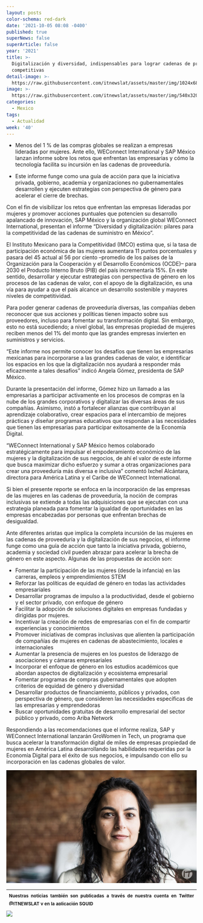 ```yaml
---
layout: posts
color-schema: red-dark
date: '2021-10-05 08:08 -0400'
published: true
superNews: false
superArticle: false
year: '2021'
title: >-
  Digitalización y diversidad, indispensables para lograr cadenas de proveeduría
  competitivas
detail-image: >-
  https://raw.githubusercontent.com/itnewslat/assets/master/img/1024x680/Diversidad-y-digitalizacion-g.jpg
image: >-
  https://raw.githubusercontent.com/itnewslat/assets/master/img/540x320/Diversidad-y-digitalizacion-p.jpg
categories:
  - Mexico
tags:
  - Actualidad
week: '40'
---
```

- Menos del 1 % de las compras globales se realizan a empresas lideradas por mujeres. Ante ello, WEConnect International y SAP México lanzan informe sobre los retos que enfrentan las empresarias y cómo la tecnología facilita su incursión en las cadenas de proveeduría.

- Este informe funge como una guía de acción para que la iniciativa privada, gobierno, academia y organizaciones no gubernamentales desarrollen y ejecuten estrategias con perspectiva de género para acelerar el cierre de brechas.

Con el fin de visibilizar los retos que enfrentan las empresas lideradas por mujeres y promover acciones puntuales que potencien su desarrollo apalancado de innovación, SAP México y la organización global WEConnect International, presentan el informe “Diversidad y digitalización: pilares para la competitividad de las cadenas de suministro en México”.
 
El Instituto Mexicano para la Competitividad (IMCO) estima que, si la tasa de participación económica de las mujeres aumentara 11 puntos porcentuales y pasara del 45 actual al 56 por ciento –promedio de los países de la Organización para la Cooperación y el Desarrollo Económicos (OCDE)– para 2030 el Producto Interno Bruto (PIB) del país incrementaría 15%. En este sentido, desarrollar y ejecutar estrategias con perspectiva de género en los procesos de las cadenas de valor, con el apoyo de la digitalización, es una vía para ayudar a que el país alcance un desarrollo sostenible y mayores niveles de competitividad.
 
Para poder generar cadenas de proveeduría diversas, las compañías deben reconocer que sus acciones y políticas tienen impacto sobre sus proveedores, incluso para fomentar su transformación digital. Sin embargo, esto no está sucediendo; a nivel global, las empresas propiedad de mujeres reciben menos del 1% del monto que las grandes empresas invierten en suministros y servicios.
 
“Este informe nos permite conocer los desafíos que tienen las empresarias mexicanas para incorporarse a las grandes cadenas de valor, e identificar los espacios en los que la digitalización nos ayudará a responder más eficazmente a tales desafíos” indicó Angela Gómez, presidenta de SAP México.
 
Durante la presentación del informe, Gómez hizo un llamado a las empresarias a participar activamente en los procesos de compras en la nube de los grandes corporativos y digitalizar las diversas áreas de sus compañías. Asimismo, instó a fortalecer alianzas que contribuyan al aprendizaje colaborativo, crear espacios para el intercambio de mejores prácticas y diseñar programas educativos que respondan a las necesidades que tienen las empresarias para participar exitosamente de la Economía Digital.
 
“WEConnect International y SAP México hemos colaborado estratégicamente para impulsar el empoderamiento económico de las mujeres y la digitalización de sus negocios, de ahí el valor de este informe que busca maximizar dicho esfuerzo y sumar a otras organizaciones para crear una proveeduría más diversa e inclusiva” comentó Ixchel Alcántara, directora para América Latina y el Caribe de WEConnect International.
 
Si bien el presente reporte se enfoca en la incorporación de las empresas de las mujeres en las cadenas de proveeduría, la noción de compras inclusivas se extiende a todas las adquisiciones que se ejecutan con una estrategia planeada para fomentar la igualdad de oportunidades en las empresas encabezadas por personas que enfrentan brechas de desigualdad.
 
Ante diferentes aristas que implica la completa incursión de las mujeres en las cadenas de proveeduría y la digitalización de sus negocios, el informe funge como una guía de acción que tanto la iniciativa privada, gobierno, academia y sociedad civil pueden abrazar para acelerar la brecha de género en este aspecto. Algunas de las propuestas de acción son:

- Fomentar la participación de las mujeres (desde la infancia) en las carreras, empleos y emprendimientos STEM
- Reforzar las políticas de equidad de género en todas las actividades empresariales
- Desarrollar programas de impulso a la productividad, desde el gobierno y el sector privado, con enfoque de género
- Facilitar la adopción de soluciones digitales en empresas fundadas y dirigidas por mujeres.
- Incentivar la creación de redes de empresarias con el fin de compartir experiencias y conocimientos
- Promover iniciativas de compras inclusivas que alienten la participación de compañías de mujeres en cadenas de abastecimiento, locales e internacionales
- Aumentar la presencia de mujeres en los puestos de liderazgo de asociaciones y cámaras empresariales
- Incorporar el enfoque de género en los estudios académicos que abordan aspectos de digitalización y ecosistema empresarial
- Fomentar programas de compras gubernamentales que adopten criterios de equidad de género y diversidad
- Desarrollar productos de financiamiento, públicos y privados, con perspectiva de género, que consideren las necesidades específicas de las empresarias y emprendedoras
- Buscar oportunidades gratuitas de desarrollo empresarial del sector público y privado, como Ariba Network

 
Respondiendo a las recomendaciones que el informe realiza, SAP y WEConnect International lanzarán GroWomen in Tech, un programa que busca acelerar la transformación digital de miles de empresas propiedad de mujeres en América Latina desarrollando las habilidades requeridas por la Economía Digital para el éxito de sus negocios, e impulsando con ello su incorporación en las cadenas globales de valor.

![](https://raw.githubusercontent.com/itnewslat/assets/master/img/540x320/Diversidad-y-digitalizacion-p.jpg)

<table style="height: 42px;" width="569">
<tbody>
<tr>
<td style="text-align: justify;"><sub><strong>Nuestras noticias también son publicadas a través de nuestra cuenta en Twitter <a href="https://twitter.com/itnewslat?lang=es">@ITNEWSLAT</a> y en la aplicación <a href="https://squidapp.co/en/">SQUID</a></strong></sub></td>
</tr>
</tbody>
</table>

<img src="https://tracker.metricool.com/c3po.jpg?hash=56f88a41e39ab42c063cc51676587a04"/>
